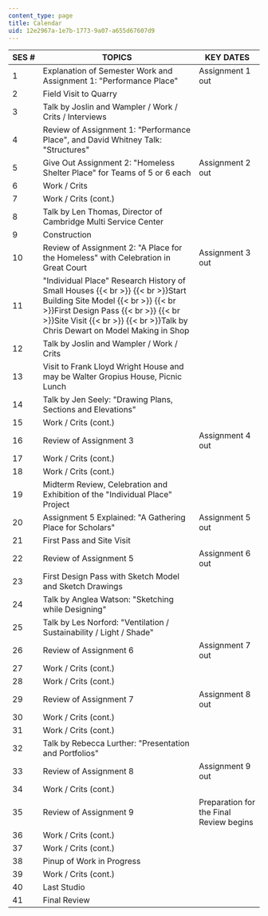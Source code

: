```yaml
---
content_type: page
title: Calendar
uid: 12e2967a-1e7b-1773-9a07-a655d67607d9
---
```


| SES # | TOPICS | KEY DATES |
| --- | --- | --- |
| 1 | Explanation of Semester Work and Assignment 1: "Performance Place" | Assignment 1 out |
| 2 | Field Visit to Quarry |  |
| 3 | Talk by Joslin and Wampler / Work / Crits / Interviews |  |
| 4 | Review of Assignment 1: "Performance Place", and David Whitney Talk: "Structures" |  |
| 5 | Give Out Assignment 2: "Homeless Shelter Place" for Teams of 5 or 6 each | Assignment 2 out |
| 6 | Work / Crits |  |
| 7 | Work / Crits (cont.) |  |
| 8 | Talk by Len Thomas, Director of Cambridge Multi Service Center |  |
| 9 | Construction |  |
| 10 | Review of Assignment 2: "A Place for the Homeless" with Celebration in Great Court | Assignment 3 out |
| 11 | "Individual Place" Research History of Small Houses  {{< br >}}  {{< br >}}Start Building Site Model  {{< br >}}  {{< br >}}First Design Pass  {{< br >}}  {{< br >}}Site Visit  {{< br >}}  {{< br >}}Talk by Chris Dewart on Model Making in Shop |  |
| 12 | Talk by Joslin and Wampler / Work / Crits |  |
| 13 | Visit to Frank Lloyd Wright House and may be Walter Gropius House, Picnic Lunch |  |
| 14 | Talk by Jen Seely: "Drawing Plans, Sections and Elevations" |  |
| 15 | Work / Crits (cont.) |  |
| 16 | Review of Assignment 3 | Assignment 4 out |
| 17 | Work / Crits (cont.) |  |
| 18 | Work / Crits (cont.) |  |
| 19 | Midterm Review, Celebration and Exhibition of the "Individual Place" Project |  |
| 20 | Assignment 5 Explained: "A Gathering Place for Scholars" | Assignment 5 out |
| 21 | First Pass and Site Visit |  |
| 22 | Review of Assignment 5 | Assignment 6 out |
| 23 | First Design Pass with Sketch Model and Sketch Drawings |  |
| 24 | Talk by Anglea Watson: "Sketching while Designing" |  |
| 25 | Talk by Les Norford: "Ventilation / Sustainability / Light / Shade" |  |
| 26 | Review of Assignment 6 | Assignment 7 out |
| 27 | Work / Crits (cont.) |  |
| 28 | Work / Crits (cont.) |  |
| 29 | Review of Assignment 7 | Assignment 8 out |
| 30 | Work / Crits (cont.) |  |
| 31 | Work / Crits (cont.) |  |
| 32 | Talk by Rebecca Lurther: "Presentation and Portfolios" |  |
| 33 | Review of Assignment 8 | Assignment 9 out |
| 34 | Work / Crits (cont.) |  |
| 35 | Review of Assignment 9 | Preparation for the Final Review begins |
| 36 | Work / Crits (cont.) |  |
| 37 | Work / Crits (cont.) |  |
| 38 | Pinup of Work in Progress |  |
| 39 | Work / Crits (cont.) |  |
| 40 | Last Studio |  |
| 41 | Final Review |